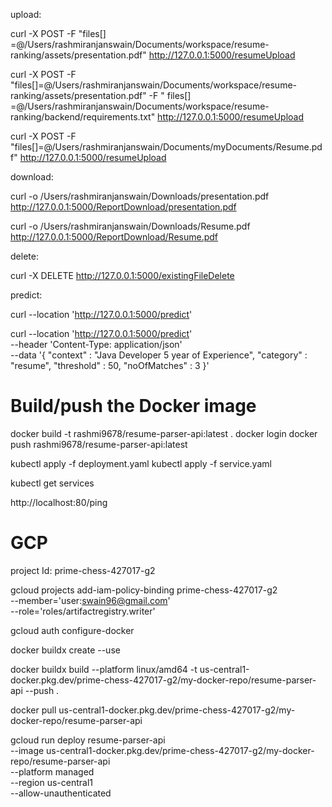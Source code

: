 upload:

curl -X POST -F "files[]
=@/Users/rashmiranjanswain/Documents/workspace/resume-ranking/assets/presentation.pdf" http://127.0.0.1:5000/resumeUpload

curl -X POST -F "files[]=@/Users/rashmiranjanswain/Documents/workspace/resume-ranking/assets/presentation.pdf" -F "
files[]
=@/Users/rashmiranjanswain/Documents/workspace/resume-ranking/backend/requirements.txt" http://127.0.0.1:5000/resumeUpload

curl -X POST -F "files[]=@/Users/rashmiranjanswain/Documents/myDocuments/Resume.pdf" http://127.0.0.1:5000/resumeUpload

download:

curl -o /Users/rashmiranjanswain/Downloads/presentation.pdf http://127.0.0.1:5000/ReportDownload/presentation.pdf

curl -o /Users/rashmiranjanswain/Downloads/Resume.pdf http://127.0.0.1:5000/ReportDownload/Resume.pdf

delete:

curl -X DELETE http://127.0.0.1:5000/existingFileDelete

predict:

curl --location 'http://127.0.0.1:5000/predict'

curl --location 'http://127.0.0.1:5000/predict' \
--header 'Content-Type: application/json' \
--data '{
  "context" : "Java Developer 5 year of Experience",
  "category" : "resume",
  "threshold" : 50,
  "noOfMatches" : 3
}'

# Build/push the Docker image
docker build -t rashmi9678/resume-parser-api:latest .
docker login
docker push rashmi9678/resume-parser-api:latest 

kubectl apply -f deployment.yaml
kubectl apply -f service.yaml

kubectl get services

http://localhost:80/ping

# GCP

project Id: prime-chess-427017-g2

gcloud projects add-iam-policy-binding prime-chess-427017-g2 \
    --member='user:swain96@gmail.com' \
    --role='roles/artifactregistry.writer'

gcloud auth configure-docker

docker buildx create --use

docker buildx build --platform linux/amd64 -t us-central1-docker.pkg.dev/prime-chess-427017-g2/my-docker-repo/resume-parser-api --push .

docker pull us-central1-docker.pkg.dev/prime-chess-427017-g2/my-docker-repo/resume-parser-api 

gcloud run deploy resume-parser-api \
    --image us-central1-docker.pkg.dev/prime-chess-427017-g2/my-docker-repo/resume-parser-api \
    --platform managed \
    --region us-central1 \
    --allow-unauthenticated
